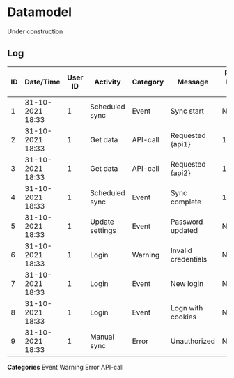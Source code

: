 # Datamodel

Under construction

## Log

| ID  | Date/Time        | User ID | Activity        | Category | Message             | Ref. log ID |
| --- | ---------------- | ------- | --------------- | -------- | ------------------- | ----------- |
| 1   | 31-10-2021 18:33 | 1       | Scheduled sync  | Event    | Sync start          | NULL        |
| 2   | 31-10-2021 18:33 | 1       | Get data        | API-call | Requested {api1}    | 1           |
| 3   | 31-10-2021 18:33 | 1       | Get data        | API-call | Requested {api2}    | 1           |
| 4   | 31-10-2021 18:33 | 1       | Scheduled sync  | Event    | Sync complete       | 1           |
| 5   | 31-10-2021 18:33 | 1       | Update settings | Event    | Password updated    | NULL        |
| 6   | 31-10-2021 18:33 | 1       | Login           | Warning  | Invalid credentials | NULL        |
| 7   | 31-10-2021 18:33 | 1       | Login           | Event    | New login           | NULL        |
| 8   | 31-10-2021 18:33 | 1       | Login           | Event    | Logn with cookies   | NULL        |
| 9   | 31-10-2021 18:33 | 1       | Manual sync     | Error    | Unauthorized        | NULL        |

**Categories**
Event
Warning
Error
API-call
